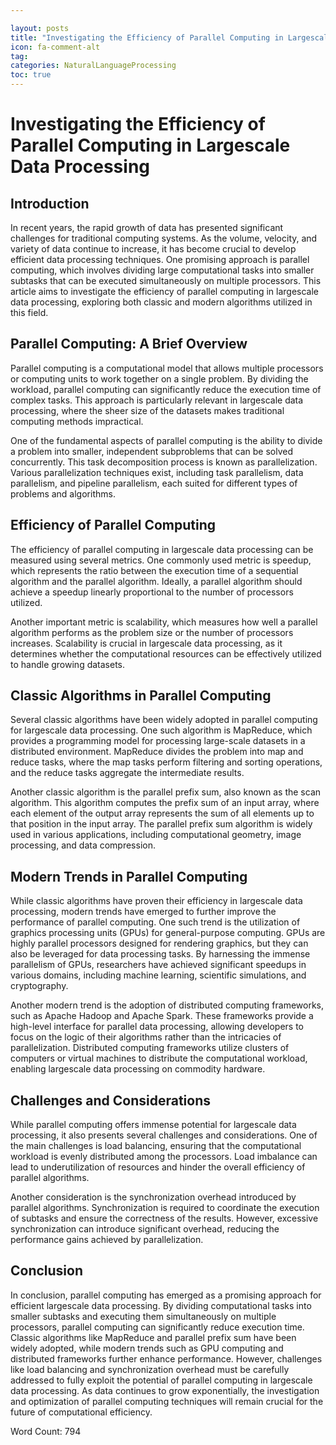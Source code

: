 ```yaml
---

layout: posts
title: "Investigating the Efficiency of Parallel Computing in Largescale Data Processing"
icon: fa-comment-alt
tag:      
categories: NaturalLanguageProcessing
toc: true
---
```




# Investigating the Efficiency of Parallel Computing in Largescale Data Processing

## Introduction

In recent years, the rapid growth of data has presented significant challenges for traditional computing systems. As the volume, velocity, and variety of data continue to increase, it has become crucial to develop efficient data processing techniques. One promising approach is parallel computing, which involves dividing large computational tasks into smaller subtasks that can be executed simultaneously on multiple processors. This article aims to investigate the efficiency of parallel computing in largescale data processing, exploring both classic and modern algorithms utilized in this field.

## Parallel Computing: A Brief Overview

Parallel computing is a computational model that allows multiple processors or computing units to work together on a single problem. By dividing the workload, parallel computing can significantly reduce the execution time of complex tasks. This approach is particularly relevant in largescale data processing, where the sheer size of the datasets makes traditional computing methods impractical.

One of the fundamental aspects of parallel computing is the ability to divide a problem into smaller, independent subproblems that can be solved concurrently. This task decomposition process is known as parallelization. Various parallelization techniques exist, including task parallelism, data parallelism, and pipeline parallelism, each suited for different types of problems and algorithms.

## Efficiency of Parallel Computing

The efficiency of parallel computing in largescale data processing can be measured using several metrics. One commonly used metric is speedup, which represents the ratio between the execution time of a sequential algorithm and the parallel algorithm. Ideally, a parallel algorithm should achieve a speedup linearly proportional to the number of processors utilized.

Another important metric is scalability, which measures how well a parallel algorithm performs as the problem size or the number of processors increases. Scalability is crucial in largescale data processing, as it determines whether the computational resources can be effectively utilized to handle growing datasets.

## Classic Algorithms in Parallel Computing

Several classic algorithms have been widely adopted in parallel computing for largescale data processing. One such algorithm is MapReduce, which provides a programming model for processing large-scale datasets in a distributed environment. MapReduce divides the problem into map and reduce tasks, where the map tasks perform filtering and sorting operations, and the reduce tasks aggregate the intermediate results.

Another classic algorithm is the parallel prefix sum, also known as the scan algorithm. This algorithm computes the prefix sum of an input array, where each element of the output array represents the sum of all elements up to that position in the input array. The parallel prefix sum algorithm is widely used in various applications, including computational geometry, image processing, and data compression.

## Modern Trends in Parallel Computing

While classic algorithms have proven their efficiency in largescale data processing, modern trends have emerged to further improve the performance of parallel computing. One such trend is the utilization of graphics processing units (GPUs) for general-purpose computing. GPUs are highly parallel processors designed for rendering graphics, but they can also be leveraged for data processing tasks. By harnessing the immense parallelism of GPUs, researchers have achieved significant speedups in various domains, including machine learning, scientific simulations, and cryptography.

Another modern trend is the adoption of distributed computing frameworks, such as Apache Hadoop and Apache Spark. These frameworks provide a high-level interface for parallel data processing, allowing developers to focus on the logic of their algorithms rather than the intricacies of parallelization. Distributed computing frameworks utilize clusters of computers or virtual machines to distribute the computational workload, enabling largescale data processing on commodity hardware.

## Challenges and Considerations

While parallel computing offers immense potential for largescale data processing, it also presents several challenges and considerations. One of the main challenges is load balancing, ensuring that the computational workload is evenly distributed among the processors. Load imbalance can lead to underutilization of resources and hinder the overall efficiency of parallel algorithms.

Another consideration is the synchronization overhead introduced by parallel algorithms. Synchronization is required to coordinate the execution of subtasks and ensure the correctness of the results. However, excessive synchronization can introduce significant overhead, reducing the performance gains achieved by parallelization.

## Conclusion

In conclusion, parallel computing has emerged as a promising approach for efficient largescale data processing. By dividing computational tasks into smaller subtasks and executing them simultaneously on multiple processors, parallel computing can significantly reduce execution time. Classic algorithms like MapReduce and parallel prefix sum have been widely adopted, while modern trends such as GPU computing and distributed frameworks further enhance performance. However, challenges like load balancing and synchronization overhead must be carefully addressed to fully exploit the potential of parallel computing in largescale data processing. As data continues to grow exponentially, the investigation and optimization of parallel computing techniques will remain crucial for the future of computational efficiency.

Word Count: 794